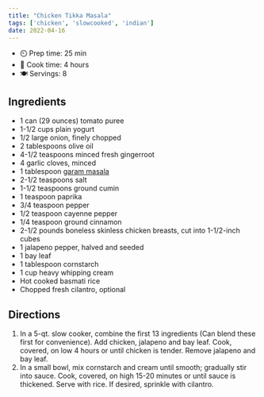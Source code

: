 ```yaml
---
title: "Chicken Tikka Masala"
tags: ['chicken', 'slowcooked', 'indian']
date: 2022-04-16
---
```


- ⏲️ Prep time: 25 min
- 🍳 Cook time: 4 hours
- 🍽️ Servings: 8

## Ingredients

- 1 can (29 ounces) tomato puree
- 1-1/2 cups plain yogurt
- 1/2 large onion, finely chopped
- 2 tablespoons olive oil
- 4-1/2 teaspoons minced fresh gingerroot
- 4 garlic cloves, minced
- 1 tablespoon [garam masala](/recipes/garam-masala)
- 2-1/2 teaspoons salt
- 1-1/2 teaspoons ground cumin
- 1 teaspoon paprika
- 3/4 teaspoon pepper
- 1/2 teaspoon cayenne pepper
- 1/4 teaspoon ground cinnamon
- 2-1/2 pounds boneless skinless chicken breasts, cut into 1-1/2-inch cubes
- 1 jalapeno pepper, halved and seeded
- 1 bay leaf
- 1 tablespoon cornstarch
- 1 cup heavy whipping cream
- Hot cooked basmati rice
- Chopped fresh cilantro, optional

## Directions

1. In a 5-qt. slow cooker, combine the first 13 ingredients (Can blend these first for convenience). Add chicken, jalapeno and bay leaf. Cook, covered, on low 4 hours or until chicken is tender. Remove jalapeno and bay leaf.
2. In a small bowl, mix cornstarch and cream until smooth; gradually stir into sauce. Cook, covered, on high 15-20 minutes or until sauce is thickened. Serve with rice. If desired, sprinkle with cilantro.
